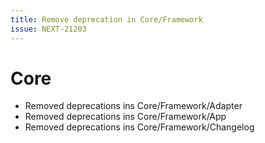 ```yaml
---
title: Remove deprecation in Core/Framework
issue: NEXT-21203
---
```

# Core
* Removed deprecations ins Core/Framework/Adapter
* Removed deprecations ins Core/Framework/App
* Removed deprecations ins Core/Framework/Changelog
